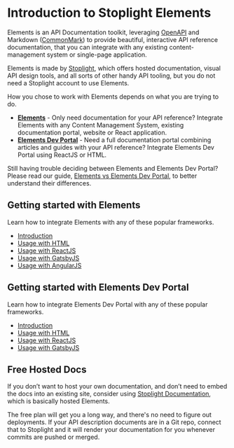 # Introduction to Stoplight Elements

Elements is an API Documentation toolkit, leveraging [OpenAPI](https://openapis.org/) and Markdown ([CommonMark](https://commonmark.org/)) to provide beautiful, interactive API reference documentation, that you can integrate with any existing content-management system or single-page application. 

Elements is made by [Stoplight](https://stoplight.io/?utm_source=github&utm_medium=elements&utm_campaign=docs), which offers hosted documentation, visual API design tools, and all sorts of other handy API tooling, but you do not need a Stoplight account to use Elements. 

How you chose to work with Elements depends on what you are trying to do.

- **[Elements](getting-started/usage/web-component.md)** - Only need documentation for your API reference? Integrate Elements with any Content Management System, existing documentation portal, website or React application.
- **[Elements Dev Portal]()** - Need a full documentation portal combining articles and guides with your API reference? Integrate Elements Dev Portal using ReactJS or HTML.

Still having trouble deciding between Elements and Elements Dev Portal? Please read our guide, [Elements vs Elements Dev Portal](elements-vs-dev-portal.md), to better understand their differences.

## Getting started with Elements

Learn how to integrate Elements with any of these popular frameworks.

- [Introduction](getting-started/elements/introduction.md)
- [Usage with HTML](getting-started/elements/html.md)
- [Usage with ReactJS](getting-started/elements/react.md)
- [Usage with GatsbyJS](getting-started/elements/gatsby.md)
- [Usage with AngularJS](getting-started/elements/angular.md)

## Getting started with Elements Dev Portal

Learn how to integrate Elements Dev Portal with any of these popular frameworks.

- [Introduction](getting-started/dev-portal/introduction.md)
- [Usage with HTML](getting-started/dev-portal/html.md)
- [Usage with ReactJS](getting-started/dev-portal/react.md)
- [Usage with GatsbyJS](getting-started/dev-portal/gatsby.md)

## Free Hosted Docs

If you don’t want to host your own documentation, and don’t need to embed the docs into an existing site, consider using [Stoplight Documentation](https://stoplight.io/api-documentation/?utm_source=github&utm_medium=elements&utm_campaign=docs), which is basically hosted Elements. 

The free plan will get you a long way, and there's no need to figure out deployments. If your API description documents are in a Git repo, connect that to Stoplight and it will render your documentation for you whenever commits are pushed or merged. 
